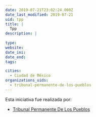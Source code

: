 ```yaml
---
date: 2019-07-21T23:02:24.000Z
date_last_modified: 2019-07-21
uid: tpp
title: |
  Tpp
description: |
  
type: 
website: 
date_ini: 
date_end: 
tags:

cities: 
  - Ciudad de México
organizations_uids:
  - tribunal-permanente-de-los-pueblos
---
```


Esta iniciativa fue realizada por:

- [Tribunal Permanente De Los Pueblos](/organizaciones/tribunal-permanente-de-los-pueblos)
